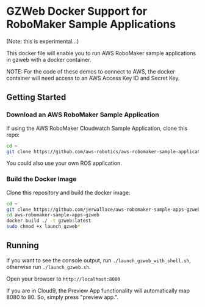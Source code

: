 # GZWeb Docker Support for RoboMaker Sample Applications

(Note: this is experimental...)

This docker file will enable you to run AWS RoboMaker sample applications in gzweb with a docker container.

NOTE: For the code of these demos to connect to AWS, the docker container will need access to an AWS Access Key ID and Secret Key.

## Getting Started

### Download an AWS RoboMaker Sample Application

If using the AWS RoboMaker Cloudwatch Sample Application, clone this repo:

```bash
cd ~
git clone https://github.com/aws-robotics/aws-robomaker-sample-application-cloudwatch.git
```

You could also use your own ROS application. 

### Build the Docker Image

Clone this repository and build the docker image:

```bash
cd ~
git clone https://github.com/jerwallace/aws-robomaker-sample-apps-gzweb.git
cd aws-robomaker-sample-apps-gzweb
docker build ./ -t gzweb:latest
sudo chmod +x launch_gzweb*
```

## Running

If you want to see the console output, run `./launch_gzweb_with_shell.sh`, otherwise run `./launch_gzweb.sh`.

Open your browser to `http://localhost:8080`

If you are in Cloud9, the Preview App functionality will automatically map 8080 to 80. So, simply press "preview app.".
